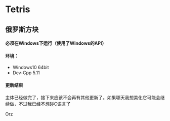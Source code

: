 # Tetris

## 俄罗斯方块

#### 必须在Windows下运行（使用了Windows的API）

#### 环境：

- Windows10 64bit
- Dev-Cpp 5.11

#### 更新结束

主体已经做完了，接下来应该不会再有其他更新了。如果哪天我想美化它可能会继续做，不过我已经不想碰C语言了  

Orz  
